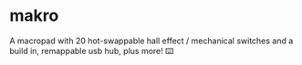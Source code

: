 # makro
A macropad with 20 hot-swappable hall effect / mechanical switches and a build in, remappable usb hub, plus more! ⌨️
